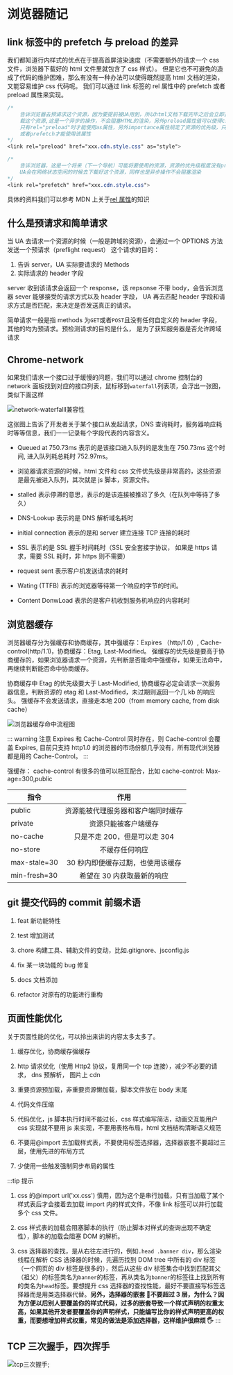 # 浏览器随记

## link 标签中的 prefetch 与 preload 的差异

我们都知道行内样式的优点在于提高首屏渲染速度（不需要额外的请求一个 css 文件，浏览器下载好的 html 文件里就包含了 css 样式）。
但是它也不可避免的造成了代码的维护困难，那么有没有一种办法可以使得既然提高 html 文档的渲染，又能容易维护 css 代码呢。
我们可以通过 link 标签的 rel 属性中的 prefetch 或者 preload 属性来实现。

```css
/*
    告诉浏览器去预请求这个资源，因为要提前被UA用到，所以html文档下载完毕之后会立即去下
    载这个资源,这是一个异步的操作，不会阻塞HTML的渲染，另外preload属性值可以使得css文件并行下载
    只有rel="preload"时才能使用as属性，另外importance属性规定了资源的优先级，只有当rel="preload"
    或者prefetch才能使用该属性
*/
<link rel="preload" href="xxx.cdn.style.css" as="style">
```

```css
/*
    告诉浏览器，这是一个将来（下一个导航）可能将要使用的资源，资源的优先级程度没有preload高
    UA会在网络状态空闲的时候去下载好这个资源，同样也是异步操作不会阻塞渲染
*/
<link rel="prefetch" href="xxx.cdn.style.css">
```

具体的资料我们可以参考 MDN 上关于[rel 属性](https://developer.mozilla.org/zh-CN/docs/Web/HTML/Element/link#attr-rel)的知识

## 什么是预请求和简单请求

当 UA 去请求一个资源的时候（一般是跨域的资源），会通过一个 OPTIONS 方法发送一个预请求（preflight request）
这个请求的目的：

1. 告诉 server，UA 实际要请求的 Methods
2. 实际请求的 header 字段

server 收到该请求会返回一个 response，该 repsonse 不带 body，会告诉浏览器 sever 能够接受的请求方式以及 header 字段， UA 再去匹配 header 字段和请求方式是否匹配，来决定是否发送真正的请求。
<br />

简单请求一般是指 methods 为`GET`或者`POST`且没有任何自定义的 header 字段，其他的均为预请求。预检测请求的目的是什么， 是为了获知服务器是否允许跨域请求

## Chrome-network

如果我们请求一个接口过于缓慢的问题，我们可以通过 chrome 控制台的 network 面板找到对应的接口列表，鼠标移到`waterfall`列表项，会浮出一张图，类似下面这样

![network-waterfalll兼容性](/network-waterfall.png)

这张图上告诉了开发者关于某个接口从发起请求，DNS 查询耗时，服务器响应耗时等等信息，我们一一记录每个字段代表的内容含义。

-  Queued at 750.73ms 表示的是该接口进入队列的是发生在 750.73ms 这个时间, 进入队列耗总耗时 752.97ms。

-  浏览器请求资源的时候，html 文件和 css 文件优先级是非常高的，这些资源是最先被进入队列，其次就是 js 脚本，资源文件。

-  stalled 表示停滞的意思，表示的是该连接被推迟了多久（在队列中等待了多久）

-  DNS-Lookup 表示的是 DNS 解析域名耗时

-  initial connection 表示的是和 server 建立连接 TCP 连接的耗时

-  SSL 表示的是 SSL 握手时间耗时（SSL 安全套接字协议， 如果是 https 请求，需要 SSL 耗时，非 https 则不需要）

-  request sent 表示客户机发送请求的耗时

-  Wating (TTFB) 表示的浏览器等待第一个响应的字节的时间。

-  Content DonwLoad 表示的是客户机收到服务机响应的内容耗时

## 浏览器缓存

浏览器缓存分为强缓存和协商缓存，其中强缓存：Expires （http/1.0）, Cache-control(http/1.1)，协商缓存：Etag, Last-Modified。
强缓存的优先级是要高于协商缓存的，如果浏览器请求一个资源，先判断是否能命中强缓存，如果无法命中，再继续判断能否命中协商缓存。

协商缓存中 Etag 的优先级要大于 Last-Modified, 协商缓存必定会请求一次服务器信息，判断资源的 etag 和 Last-Modified，未过期则返回一个几 kb 的响应头。
强缓存不会发送请求，直接走本地 200（from memory cache, from disk cache）

![浏览器缓存命中流程图](/clipboard.png)

::: warning 注意
Expires 和 Cache-Control 同时存在，则 Cache-control 会覆盖 Expires, 目前只支持 http1.0 的浏览器的市场份额几乎没有，所有现代浏览器都是用的 Cache-Control。
:::

强缓存： cache-control 有很多的值可以相互配合，比如 cache-control: Max-age=300,public

| 指令         |                作用                |
| ------------ | :--------------------------------: |
| public       | 资源能被代理服务器和客户端同时缓存 |
| private      |        资源只能被客户端缓存        |
| no-cache     |    只是不走 200，但是可以走 304    |
| no-store     |           不缓存任何响应           |
| max-stale=30 | 30 秒内即便缓存过期，也使用该缓存  |
| min-fresh=30 |     希望在 30 内获取最新的响应     |

## git 提交代码的 commit 前缀术语

1. feat 新功能特性

2. test 增加测试

3. chore 构建工具、辅助文件的变动，比如.gitignore、jsconfig.js

4. fix 某一块功能的 bug 修复

5. docs 文档添加

6. refactor 对原有的功能进行重构

## 页面性能优化

关于页面性能的优化，可以拎出来讲的内容太多太多了。

1. 缓存优化，协商缓存强缓存

2. http 请求优化（使用 Http2 协议，复用同一个 tcp 连接），减少不必要的请求， dns 预解析， 图片上 cdn

3. 重要资源预加载，非重要资源懒加载，脚本文件放在 body 末尾

4. 代码文件压缩

5. 代码优化，js 脚本执行时间不能过长，css 样式编写简洁，动画交互能用户 css 实现就不要用 js 来实现，不要用表格布局，html 文档结构清晰语义规范

6. 不要用@import 去加载样式表，不要使用标签选择器，选择器嵌套不要超过三层，使用先进的布局方式

7. 少使用一些触发强制同步布局的属性

:::tip 提示

1. css 的@import url('xx.css') 慎用，因为这个是串行加载，只有当加载了某个样式表后才会接着去加载 import 内的样式文件，不像 link 标签可以并行加载多个 css 文件。

2. css 样式表的加载会阻塞脚本的执行（防止脚本对样式的查询出现不确定性），脚本的加载会阻塞 DOM 的解析。

3. css 选择器的查找，是从右往左进行的，例如`.head .banner div`，那么渲染线程在解析 CSS 选择器的时候，先遍历找到 DOM tree 中所有的 div 标签（一个网页的 div 标签是很多的），然后从这些 div 标签集合中找到匹配其父（祖父）的标签类名为`banner`的标签，再从类名为`banner`的标签往上找到所有的类名为`head`标签。要想提升 css 选择器的查找性能，最好不要直接写标签选择器而是用类选择器代替。<strong>另外，选择器的嵌套 🙅‍ 不要超过 3 层，为什么？因为方便以后别人要覆盖你的样式代码，过多的嵌套导致一个样式声明的权重太高，如果其他开发者要覆盖你的声明样式，只能编写比你的样式声明更高的权重，而要想增加样式权重，常见的做法是添加选择器，这样维护很麻烦 🖐</strong>
   :::

## TCP 三次握手，四次挥手

![tcp三次握手](/tcp三次握手.png);
